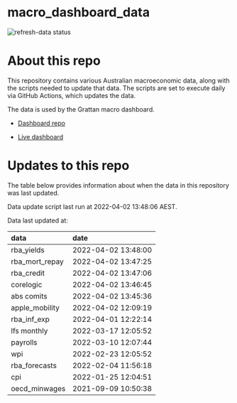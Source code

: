 
<!-- README.md is generated from README.Rmd. Please edit that file -->

# macro\_dashboard\_data

<!-- badges: start -->

![refresh-data
status](https://github.com/grattan/macro_dashboard_data/workflows/refresh-data/badge.svg)

<!-- badges: end -->

# About this repo

This repository contains various Australian macroeconomic data, along
with the scripts needed to update that data. The scripts are set to
execute daily via GitHub Actions, which updates the data.

The data is used by the Grattan macro dashboard.

  - [Dashboard repo](https://github.com/grattan/macrodashboard)

  - [Live dashboard](https://mattcowgill.shinyapps.io/macrodashboard/)

# Updates to this repo

The table below provides information about when the data in this
repository was last updated.

Data update script last run at 2022-04-02 13:48:06 AEST.

Data last updated at:

| data             | date                |
| :--------------- | :------------------ |
| rba\_yields      | 2022-04-02 13:48:00 |
| rba\_mort\_repay | 2022-04-02 13:47:25 |
| rba\_credit      | 2022-04-02 13:47:06 |
| corelogic        | 2022-04-02 13:46:45 |
| abs comits       | 2022-04-02 13:45:36 |
| apple\_mobility  | 2022-04-02 12:09:19 |
| rba\_inf\_exp    | 2022-04-01 12:22:14 |
| lfs monthly      | 2022-03-17 12:05:52 |
| payrolls         | 2022-03-10 12:07:44 |
| wpi              | 2022-02-23 12:05:52 |
| rba\_forecasts   | 2022-02-04 11:56:18 |
| cpi              | 2022-01-25 12:04:51 |
| oecd\_minwages   | 2021-09-09 10:50:38 |
